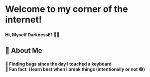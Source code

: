 <h1 align="left">Welcome to my corner of the internet!</h1>

###

<p align="left"><strong>Hi, Myself DarknessE1</strong> 👨‍💻</p>

###

<h2 align="left">🧠 <strong>About Me</strong></h2>

###

<p align="left">
🐞<strong> Finding bugs since the day I touched a keyboard</strong> <br>
🎲<strong> Fun fact: I learn best when I break things (intentionally or not 😅)</strong>
</p>

